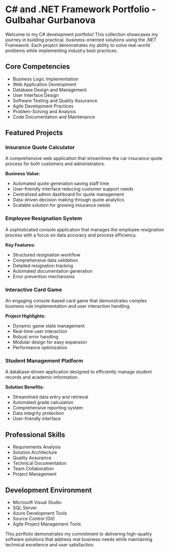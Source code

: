 # C# and .NET Framework Portfolio - Gulbahar Gurbanova

Welcome to my C# development portfolio! This collection showcases my journey in building practical, business-oriented solutions using the .NET Framework. Each project demonstrates my ability to solve real-world problems while implementing industry best practices.

## Core Competencies

- Business Logic Implementation
- Web Application Development
- Database Design and Management
- User Interface Design
- Software Testing and Quality Assurance
- Agile Development Practices
- Problem-Solving and Analysis
- Code Documentation and Maintenance

## Featured Projects

### Insurance Quote Calculator

A comprehensive web application that streamlines the car insurance quote process for both customers and administrators.

**Business Value:**
- Automated quote generation saving staff time
- User-friendly interface reducing customer support needs
- Centralized admin dashboard for quote management
- Data-driven decision making through quote analytics
- Scalable solution for growing insurance needs

### Employee Resignation System

A sophisticated console application that manages the employee resignation process with a focus on data accuracy and process efficiency.

**Key Features:**
- Structured resignation workflow
- Comprehensive data validation
- Detailed resignation tracking
- Automated documentation generation
- Error prevention mechanisms

### Interactive Card Game

An engaging console-based card game that demonstrates complex business rule implementation and user interaction handling.

**Project Highlights:**
- Dynamic game state management
- Real-time user interaction
- Robust error handling
- Modular design for easy expansion
- Performance optimization

### Student Management Platform

A database-driven application designed to efficiently manage student records and academic information.

**Solution Benefits:**
- Streamlined data entry and retrieval
- Automated grade calculation
- Comprehensive reporting system
- Data integrity protection
- User-friendly interface

## Professional Skills

- Requirements Analysis
- Solution Architecture
- Quality Assurance
- Technical Documentation
- Team Collaboration
- Project Management

## Development Environment

- Microsoft Visual Studio
- SQL Server
- Azure Development Tools
- Source Control (Git)
- Agile Project Management Tools

This portfolio demonstrates my commitment to delivering high-quality software solutions that address real business needs while maintaining technical excellence and user satisfaction.